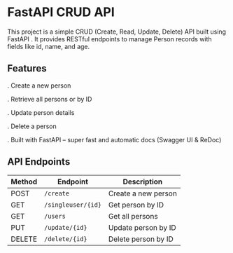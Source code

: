 # FastAPI CRUD API
This project is a simple CRUD (Create, Read, Update, Delete) API built using FastAPI
. It provides RESTful endpoints to manage Person records with fields like id, name, and age.

## Features

. Create a new person

. Retrieve all persons or by ID

. Update person details

. Delete a person

. Built with FastAPI – super fast and automatic docs (Swagger UI & ReDoc)


## API Endpoints

| Method | Endpoint           | Description        |
|--------|--------------------|--------------------|
| POST   | `/create`          | Create a new person |
| GET    | `/singleuser/{id}` | Get person by ID   |
| GET    | `/users`           | Get all persons    |
| PUT    | `/update/{id}`     | Update person by ID |
| DELETE | `/delete/{id}`     | Delete person by ID |


